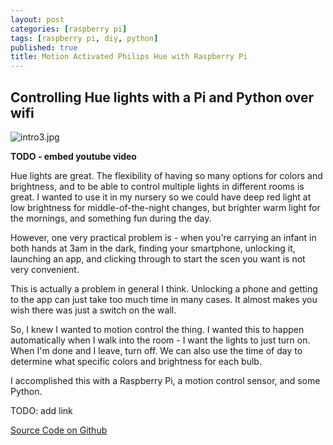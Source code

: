 ```yaml
---
layout: post
categories: [raspberry pi]
tags: [raspberry pi, diy, python]
published: true
title: Motion Activated Philips Hue with Raspberry Pi
---
```


## Controlling Hue lights with a Pi and Python over wifi

![intro3.jpg]({{site.baseurl}}media/intro3.jpg)

**TODO - embed youtube video** 

Hue lights are great. The flexibility of having so many options for colors and brightness, and to be able to control multiple lights in different rooms is great. I wanted to use it in my nursery so we could have deep red light at low brightness for middle-of-the-night changes, but brighter warm light for the mornings, and something fun during the day. 

However, one very practical problem is - when you're carrying an infant in both hands at 3am in the dark, finding your smartphone, unlocking it, launching an app, and clicking through to start the scen you want is not very convenient. 

This is actually a problem in general I think. Unlocking a phone and getting to the app can just take too much time in many cases. It almost makes you wish there was just a switch on the wall.

So, I knew I wanted to motion control the thing. I wanted this to happen automatically when I walk into the room - I want the lights to just turn on. When I'm done and I leave, turn off. We can also use the time of day to determine what specific colors and brightness for each bulb. 

I accomplished this with a Raspberry Pi, a motion control sensor, and some Python.

TODO: add link

[Source Code on Github](https://github.com/bmantoni/pi-hue-motion)

